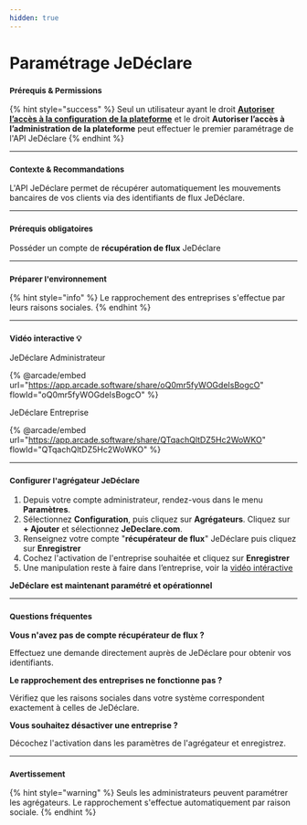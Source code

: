 ```yaml
---
hidden: true
---
```


# Paramétrage JeDéclare

### <sup>**Prérequis & Permissions**</sup>

{% hint style="success" %}
Seul un utilisateur ayant le droit [**Autoriser l’accès à la configuration de la plateforme**](../../administration/detail-des-droits.md) et le droit **Autoriser l’accès à l’administration de la plateforme** peut effectuer le premier paramétrage de l'API JeDéclare
{% endhint %}

***

### <sup>**Contexte & Recommandations**</sup>

L'API JeDéclare permet de récupérer automatiquement les mouvements bancaires de vos clients via des identifiants de flux JeDéclare.

***

### <sup>**Prérequis obligatoires**</sup>

Posséder un compte de **récupération de flux** JeDéclare

***

### <sup>**Préparer l'environnement**</sup>

{% hint style="info" %}
Le rapprochement des entreprises s'effectue par leurs raisons sociales.
{% endhint %}

***

### <sup>Vidéo interactive 💡</sup>

JeDéclare Administrateur

{% @arcade/embed url="https://app.arcade.software/share/oQ0mr5fyWOGdeIsBogcO" flowId="oQ0mr5fyWOGdeIsBogcO" %}

JeDéclare Entreprise

{% @arcade/embed url="https://app.arcade.software/share/QTqachQltDZ5Hc2WoWKO" flowId="QTqachQltDZ5Hc2WoWKO" %}

***

### <sup>**Configurer l'agrégateur JeDéclare**</sup>

1. Depuis votre compte administrateur, rendez-vous dans le menu **Paramètres**.
2. Sélectionnez **Configuration**, puis cliquez sur **Agrégateurs**. Cliquez sur **+ Ajouter** et sélectionnez **JeDeclare.com**.
3. Renseignez votre compte "**récupérateur de flux**" JeDéclare puis cliquez sur **Enregistrer**
4. Cochez l'activation de l'entreprise souhaitée et cliquez sur **Enregistrer**
5. Une manipulation reste à faire dans l’entreprise, voir la [vidéo intéractive](parametrage-jedeclare.md#video-interactive)

**JeDéclare est maintenant paramétré et opérationnel**

***

### <sup>**Questions fréquentes**</sup>

**Vous n'avez pas de compte récupérateur de flux ?**

Effectuez une demande directement auprès de JeDéclare pour obtenir vos identifiants.

**Le rapprochement des entreprises ne fonctionne pas ?**

Vérifiez que les raisons sociales dans votre système correspondent exactement à celles de JeDéclare.

**Vous souhaitez désactiver une entreprise ?**

Décochez l'activation dans les paramètres de l'agrégateur et enregistrez.

***

### <sup>**Avertissement**</sup>

{% hint style="warning" %}
Seuls les administrateurs peuvent paramétrer les agrégateurs. Le rapprochement s'effectue automatiquement par raison sociale.
{% endhint %}
